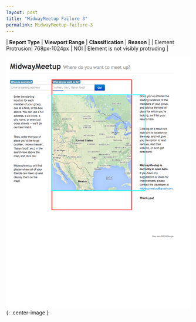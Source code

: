 ```yaml
---
layout: post
title: "MidwayMeetup Failure 3"
permalink: MidwayMeetup-failure-3
---
```

| **Report Type** | **Viewport Range** | **Classification** | **Reason** |
| Element Protrusion| 768px-1024px | NOI | Element is not visibly protruding | 

![Screenshot of the fault](assets/images/MidwayMeetup/fault3/overflow-Width896.png){: .center-image }